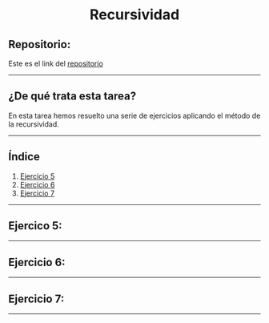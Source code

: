 <h1 align="center">	Recursividad</h1>

<h2>Repositorio:</h2>

Este es el link del [repositorio](https://github.com/albabernal03/Recursividad)

***
<h2>¿De qué trata esta tarea?</h2>

En esta tarea hemos resuelto una serie de ejercicios aplicando el método de la recursividad.

***

## Índice

1. [Ejercicio 5](#id1)
2. [Ejercicio 6](#id2)
3. [Ejercicio 7](#id3)

***


## Ejercico 5:<a name="id1"></a>

***


## Ejercicio 6:<a name="id2"></a>


***

## Ejercicio 7:<a name="id3"></a>


***
